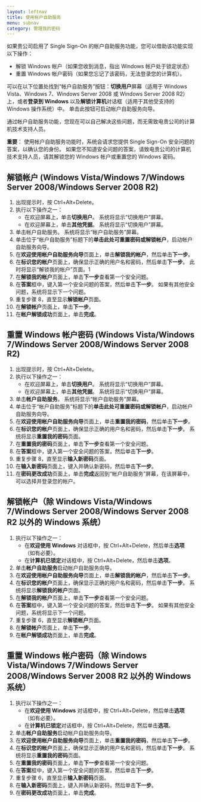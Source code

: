 ```yaml
---
layout: leftnav
title: 使用帐户自助服务
menu: subnav
category: 管理我的密码
---
```


如果贵公司启用了 Single Sign-On 的帐户自助服务功能，您可以借助该功能实现以下操作：

* 解锁 Windows 帐户（如果您收到消息，指出 Windows 帐户处于锁定状态）
* 重置 Windows 帐户密码（如果您忘记了该密码，无法登录您的计算机）。

可以在以下位置处找到“帐户自助服务”按钮：**切换用户**屏幕（适用于 Windows Vista、Windows 7、Windows Server 2008 或 Windows Server 2008 R2）上，或者**登录到 Windows** 以及**解锁计算机**对话框（适用于其他受支持的 Windows 操作系统）中。 单击此按钮可启动帐户自助服务向导。

通过帐户自助服务功能，您现在可以自己解决这些问题，而无需致电贵公司的计算机技术支持人员。

**重要**： 使用帐户自助服务功能时，系统会请求您提供 Single Sign-On 安全问题的答案，以确认您的身份。 如果您不知道安全问题的答案，请致电贵公司的计算机技术支持人员，请其解锁您的 Windows 帐户或重置您的 Windows 密码。

## 解锁帐户 (Windows Vista/Windows 7/Windows Server 2008/Windows Server 2008 R2)

1. 出现提示时，按 Ctrl+Alt+Delete。
1. 执行以下操作之一：
   * 在欢迎屏幕上，单击**切换用户**。 系统将显示“切换用户”屏幕。
   * 在欢迎屏幕上，单击**其他凭据**。 系统将显示“切换用户”屏幕。
1. 单击帐户自助服务。 系统将显示“帐户自助服务”屏幕。
1. 单击位于“帐户自助服务”标题下的**单击此处可重置密码或解锁帐户**，启动帐户自助服务向导。
1. 在**欢迎使用帐户自助服务向导**页面上，单击**解锁我的帐户**，然后单击**下一步**。
1. 在**标识您的帐户**页面上，确保显示正确的用户名和密码，然后单击**下一步**。 此时将显示“解锁我的帐户”页面。1
1. 在**解锁我的帐户**页面上，单击**下一步**查看第一个安全问题。
1. 在**答案**框中，键入第一个安全问题的答案，然后单击**下一步**。 如果有其他安全问题，系统将显示下一个问题。
1. 重复步骤 8，直至显示**解锁帐户**页面。
1. 在**解锁帐户**页面上，单击**下一步**。
1. 在**帐户解锁成功**页面上，单击**完成**。

## 重置 Windows 帐户密码 (Windows Vista/Windows 7/Windows Server 2008/Windows Server 2008 R2)

1. 出现提示时，按 Ctrl+Alt+Delete。
1. 执行以下操作之一：
   * 在欢迎屏幕上，单击**切换用户**。 系统将显示“切换用户”屏幕。
   * 在欢迎屏幕上，单击**其他凭据**。 系统将显示“切换用户”屏幕。
1. 单击**帐户自助服务**。 系统将显示“帐户自助服务”屏幕。
1. 单击位于“帐户自助服务”标题下的**单击此处可重置密码或解锁帐户**，启动帐户自助服务向导。
1. 在**欢迎使用帐户自助服务向导**页面上，单击**重置我的密码**，然后单击**下一步**。
1. 在**标识您的帐户**页面上，确保显示正确的用户名和密码，然后单击**下一步**。 系统将显示**重置我的密码**页面。
1. 在**重置我的密码**页面上，单击**下一步**查看第一个安全问题。
1. 在**答案**框中，键入第一个安全问题的答案，然后单击**下一步**。
1. 重复步骤 8，直至显示**输入新密码**页面。
1. 在**输入新密码**页面上，键入并确认新密码，然后单击**下一步**。
1. 在**密码更改成功**页面上，单击**完成**返回到“帐户自助服务”屏幕，在该屏幕中，可以选择并登录您的帐户。

## 解锁帐户（除 Windows Vista/Windows 7/Windows Server 2008/Windows Server 2008 R2 以外的 Windows 系统）

1. 执行以下操作之一：
   * 在**欢迎使用 Windows** 对话框中，按 Ctrl+Alt+Delete，然后单击**选项**（如有必要）。
   * 在**计算机已锁定**对话框中，按 Ctrl+Alt+Delete，然后单击**选项**。
1. 单击**帐户自助服务**启动帐户自助服务向导。
1. 在**欢迎使用帐户自助服务向导**页面上，单击**解锁我的帐户**，然后单击**下一步**。
1. 在**标识您的帐户**页面上，确保显示正确的用户名和密码，然后单击**下一步**。 系统将显示**解锁我的帐户**页面。
1. 在**解锁我的帐户**页面上，单击**下一步**查看第一个安全问题。
1. 在**答案**框中，键入第一个安全问题的答案，然后单击**下一步**。 如果有其他安全问题，系统将显示下一个问题。
1. 重复步骤 6，直至显示**解锁帐户**页面。
1. 在**解锁帐户**页面上，单击**下一步**。
1. 在**帐户解锁成功**页面上，单击**完成**。

## 重置 Windows 帐户密码（除 Windows Vista/Windows 7/Windows Server 2008/Windows Server 2008 R2 以外的 Windows 系统）

1. 执行以下操作之一：
   * 在**欢迎使用 Windows** 对话框中，按 Ctrl+Alt+Delete，然后单击**选项**（如有必要）。
   * 在**计算机已锁定**对话框中，按 Ctrl+Alt+Delete，然后单击**选项**。
1. 单击**帐户自助服务**启动帐户自助服务向导。
1. 在**欢迎使用帐户自助服务向导**页面上，单击**重置我的密码**，然后单击**下一步**。
1. 在**标识您的帐户**页面上，确保显示正确的用户名和密码，然后单击**下一步**。 系统将显示**重置我的密码**页面。
1. 在**重置我的密码**页面上，单击**下一步**查看第一个安全问题。
1. 在**答案**框中，键入第一个安全问题的答案，然后单击**下一步**。
1. 重复步骤 6，直至显示**输入新密码**页面。
1. 在**输入新密码**页面上，键入并确认新密码，然后单击**下一步**。
1. 在**密码更改成功**页面上，单击**完成**。

